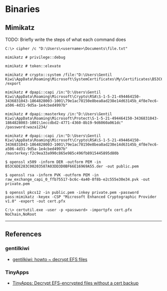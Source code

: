# Binaries

## Mimikatz

TODO: Briefly write the steps of what each command does

```
C:\> cipher /c "D:\Users\<username>\Documents\file.txt"
```

```
mimikatz # privilege::debug

mimikatz # token::elevate

mimikatz # crypto::system /file:"D:\Users\Gentil Kiwi\AppData\Roaming\Microsoft\SystemCertificates\My\Certificates\B53C6DE283C00203587A03DD3D0BF66E16969A55" /export

mimikatz # dpapi::capi /in:"D:\Users\Gentil Kiwi\AppData\Roaming\Microsoft\Crypto\RSA\S-1-5-21-494464150-3436831043-1864828003-1001\79e1ac78150e8bea8ad238e14d63145b_4f8e7ec6-a506-4d31-9d5a-1e4cbed4997b"

mimikatz # dpapi::masterkey /in:"D:\Users\Gentil Kiwi\AppData\Roaming\Microsoft\Protect\S-1-5-21-494464150-3436831043-1864828003-1001\1eccdbd2-4771-4360-8b19-9d6060a061dc" /password:waza1234/

mimikatz # dpapi::capi /in:"D:\Users\Gentil Kiwi\AppData\Roaming\Microsoft\Crypto\RSA\S-1-5-21-494464150-3436831043-1864828003-1001\79e1ac78150e8bea8ad238e14d63145b_4f8e7ec6-a506-4d31-9d5a-1e4cbed4997b" /masterkey:f2c9ea33a990c865e985c496fb8915445895d80b
```

```
$ openssl x509 -inform DER -outform PEM -in B53C6DE283C00203587A03DD3D0BF66E16969A55.der -out public.pem

$ openssl rsa -inform PVK -outform PEM -in raw_exchange_capi_0_ffb75517-bc6c-4a40-8f8b-e2c555e30e34.pvk -out private.pem

$ openssl pkcs12 -in public.pem -inkey private.pem -password pass:mimikatz -keyex -CSP "Microsoft Enhanced Cryptographic Provider v1.0" -export -out cert.pfx
```

```
C:\> certutil.exe -user -p <password> -importpfx cert.pfx NoChain,NoRoot
```

---
## References

### gentilkiwi

- [gentilkiwi: howto ~ decrypt EFS files](https://github.com/gentilkiwi/mimikatz/wiki/howto-~-decrypt-EFS-files)

### TinyApps

- [TinyApps: Decrypt EFS-encrypted files without a cert backup](https://tinyapps.org/docs/decrypt-efs-without-cert-backup.html)
